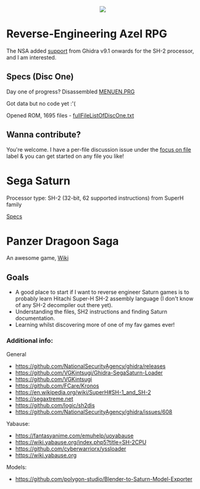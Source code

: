 <p align="center">
  <img src="https://i.imgur.com/1Wkha31.png">
</p>

# Reverse-Engineering Azel RPG
The NSA added [support](https://github.com/NationalSecurityAgency/ghidra/pull/715) from Ghidra v9.1 onwards for the SH-2 processor, and I am interested.

## Specs (Disc One)
Day one of progress? Disassembled [MENUEN.PRG](https://github.com/Aeonitis/Reverse-Engineer-Azel/blob/main/AZEL%20Disc%201/PRG/MENUEN.PRG/DefinedDataDetailed.md)

Got data but no code yet :'(

Opened ROM, 1695 files - [fullFileListOfDiscOne.txt](https://github.com/Aeonitis/Reverse-Engineer-Azel/blob/main/AZEL%20Disc%201/fullFileListOfDiscOne.txt)

## Wanna contribute?
You're welcome. I have a per-file discussion issue under the [focus on file](https://github.com/Aeonitis/Reverse-Engineer-Azel/labels/focus%20on%20file) label & you can get started on any file you like!

# Sega Saturn
Processor type: SH-2 (32-bit, 62 supported instructions) from SuperH family

[Specs](https://www.copetti.org/writings/consoles/sega-saturn)

# Panzer Dragoon Saga 
An awesome game, [Wiki](https://panzerdragoon.fandom.com/wiki/Panzer_Dragoon_Saga)

## Goals
- A good place to start if I want to reverse engineer Saturn games is to probably learn Hitachi Super-H SH-2 assembly language (I don't know of any SH-2 decompiler out there yet).
- Understanding the files, SH2 instructions and finding Saturn documentation.
- Learning whilst discovering more of one of my fav games ever!


### Additional info:

General
- https://github.com/NationalSecurityAgency/ghidra/releases
- https://github.com/VGKintsugi/Ghidra-SegaSaturn-Loader
- https://github.com/VGKintsugi
- https://github.com/FCare/Kronos
- https://en.wikipedia.org/wiki/SuperH#SH-1_and_SH-2
- https://segaxtreme.net
- https://github.com/logic/sh2dis
- https://github.com/NationalSecurityAgency/ghidra/issues/608

Yabause:
- https://fantasyanime.com/emuhelp/uoyabause
- https://wiki.yabause.org/index.php5?title=SH-2CPU
- https://github.com/cyberwarriorx/yssloader
- https://wiki.yabause.org

Models:
- https://github.com/polygon-studio/Blender-to-Saturn-Model-Exporter